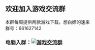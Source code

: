 ## 欢迎加入游戏交流群

本群每周提供两款游戏下载，想白嫖的速来<br> 群号：661627142

### 电脑入群：<a target="_blank" href="https://qm.qq.com/cgi-bin/qm/qr?k=wWnrIe5zq6iAwbjaMd6NDE8Meb8yrC-Z&jump_from=webapi"><img border="0" src="//pub.idqqimg.com/wpa/images/group.png" alt="游戏交流群" title="游戏交流群"></a>


